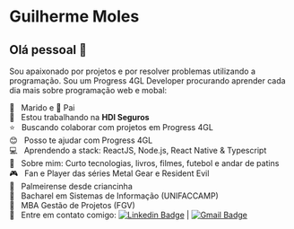 # Guilherme Moles

## Olá pessoal 👋
Sou apaixonado por projetos e por resolver problemas utilizando a programação.
Sou um Progress 4GL Developer procurando aprender cada dia mais sobre programação web e mobal:

:woman: &nbsp; Marido e :girl: Pai
 <br/>:green_heart:  &nbsp; Estou trabalhando na **HDI Seguros**
 <br/> :star: &nbsp; Buscando colaborar com projetos em Progress 4GL
 <br/> :blush: &nbsp; Posso te ajudar com Progress 4GL
 <br/> :computer: &nbsp; Aprendendo a stack: ReactJS, Node.js, React Native & Typescript
 <br/> 💬  &nbsp; Sobre mim: Curto tecnologias, livros, filmes, futebol e andar de patins
 <br/> :video_game: &nbsp; Fan e Player das séries Metal Gear e Resident Evil
 <br/> :pig: &nbsp; Palmeirense desde criancinha
 <br/> :scroll: &nbsp; Bacharel em Sistemas de Informação (UNIFACCAMP)
 <br/> :scroll: &nbsp; MBA Gestão de Projetos (FGV)
 <br/> :email: &nbsp; Entre em contato comigo: [![Linkedin Badge](https://img.shields.io/badge/-GuilhermeMoles-blue?style=flat-square&logo=Linkedin&logoColor=white&link=https://www.linkedin.com/in/t/)](https://br.linkedin.com/in/guilhermemoles) 
| 
[![Gmail Badge](https://img.shields.io/badge/-guilherme.moles@gmail.com-c14438?style=flat-square&logo=Gmail&logoColor=white&link=mailto:guilherme.moles@gmail.com)](mailto:guilherme.moles@gmail.com)
